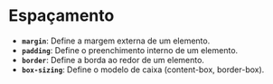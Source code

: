 # Espaçamento

* **`margin`**: Define a margem externa de um elemento.
* **`padding`**: Define o preenchimento interno de um elemento.
* **`border`**: Define a borda ao redor de um elemento.
* **`box-sizing`**: Define o modelo de caixa (content-box, border-box).
